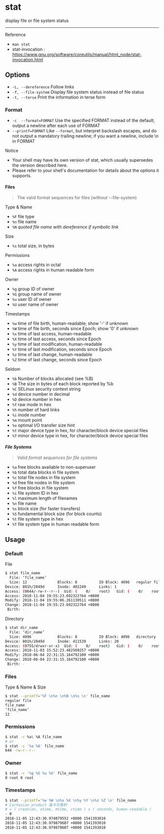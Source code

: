 # stat

display file or file system status

---

Reference

- `man stat`
- stat-invocation : https://www.gnu.org/software/coreutils/manual/html_node/stat-invocation.html

## Options

- `-L, --dereference` Follow links
- `-f, --file-system` Display file system status instead of file status
- `-t, --terse` Print the information in terse form

### Format

- `-c  --format=FORMAT` Use the specified FORMAT instead of the default; output a newline after each use of FORMAT
- `--printf=FORMAT` Like `--format`, but interpret backslash escapes, and do not output a mandatory trailing newline; if you want a newline, include \n in FORMAT

Notice

- Your shell may have its own version of stat, which usually supersedes the version described here.
- Please  refer to your shell's documentation for details about the options it supports.

#### Files

> The valid format sequences for files (without --file-system)

Type & Name

- `%F` file type
- `%n` file name
- `%N` _quoted file name with dereference if symbolic link_

Size

- `%s` total size, in bytes

Permissions

- `%a` access rights in octal
- `%A` access rights in human readable form

Owner

- `%g` group ID of owner
- `%G` group name of owner
- `%u` user ID of owner
- `%U` user name of owner

Timestamps

- `%w` time of file birth, human-readable; show '-' if unknown
- `%W` time of file birth, seconds since Epoch; show '0' if unknown
- `%x` time of last access, human-readable
- `%X` time of last access, seconds since Epoch
- `%y` time of last modification, human-readable
- `%Y` time of last modification, seconds since Epoch
- `%z` time of last change, human-readable
- `%Z` time of last change, seconds since Epoch

Seldom

- `%b` Number of blocks allocated (see %B)
- `%B` The size in bytes of each block reported by %b
- `%C` SELinux security context string
- `%d` device number in decimal
- `%D` device number in hex
- `%f` raw mode in hex
- `%h` number of hard links
- `%i` inode number
- `%m` mount point
- `%o` optimal I/O transfer size hint
- `%t` major device type in hex, for character/block device special files
- `%T` minor device type in hex, for character/block device special files

#### _File Systems_

> _Valid format sequences for file systems_

- `%a` free blocks available to non-superuser
- `%b` total data blocks in file system
- `%c` total file nodes in file system
- `%d` free file nodes in file system
- `%f` free blocks in file system
- `%i` file system ID in hex
- `%l` maximum length of filenames
- `%n` file name
- `%s` block size (for faster transfers)
- `%S` fundamental block size (for block counts)
- `%t` file system type in hex
- `%T` file system type in human readable form

## Usage

### Default

File

```bash
$ stat file_name
  File: ‘file_name’
  Size: 12              Blocks: 8          IO Block: 4096   regular file
Device: 801h/2049d      Inode: 402249      Links: 1
Access: (0644/-rw-r--r--)  Uid: (    0/    root)   Gid: (    0/    root)
Access: 2018-11-04 19:55:23.692322764 +0800
Modify: 2018-11-04 19:55:06.261130511 +0800
Change: 2018-11-04 19:55:23.692322764 +0800
 Birth: -
```

Directory

```bash
$ stat dir_name
  File: ‘dir_name’
  Size: 4096            Blocks: 8          IO Block: 4096   directory
Device: 801h/2049d      Inode: 411539      Links: 20
Access: (0755/drwxr-xr-x)  Uid: (    0/    root)   Gid: (    0/    root)
Access: 2018-11-03 15:52:23.482509257 +0800
Modify: 2018-06-04 22:31:15.164792100 +0800
Change: 2018-06-04 22:31:15.164792100 +0800
 Birth: -
```

### Files

Type & Name & Size

```bash
$ stat --printf='%F \n%n \n%N \n%s \n' file_name
regular file
file_name
‘file_name’
12
```

### Permissions

```bash
$ stat -c %a\ %A file_name
# or
$ stat -c '%a %A' file_name
644 -rw-r--r--
```

### Owner

```bash
$ stat -c '%g %G %u %U' file_name
0 root 0 root
```

### Timestamps

```bash
$ stat --printf='%w %W \n%x %X \n%y %Y \n%z %Z \n' file_name
# Cartesian product 笛卡尔乘积
# = ( creation, atime, mtime, ctime ) x ( seconds, human-readable )
- 0
2018-11-05 12:43:30.974879552 +0800 1541393010
2018-11-05 12:43:30.979879607 +0800 1541393010
2018-11-05 12:43:30.979879607 +0800 1541393010
```
